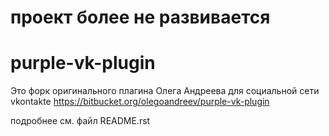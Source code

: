 # проект более не развивается


# purple-vk-plugin

Это форк оригинального плагина Олега Андреева для социальной сети vkontakte  https://bitbucket.org/olegoandreev/purple-vk-plugin

подробнее см. файл README.rst
